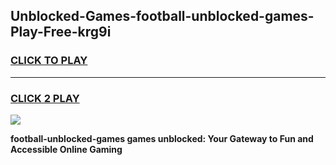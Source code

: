 
## Unblocked-Games-football-unblocked-games-Play-Free-krg9i
<h3>
<a href="https://premium76.site?title=football-unblocked-games&ref=23A">CLICK TO PLAY</a></h3>
<hr>

<h3>
<a href="https://premium76.site?title=football-unblocked-games&ref=23A">CLICK 2 PLAY</a>
  
</h3>

<a href="https://premium76.site?title=football-unblocked-games&ref=23A"><img src="https://clearcache.store/games.png"></a>


**football-unblocked-games games unblocked: Your Gateway to Fun and Accessible Online Gaming**
